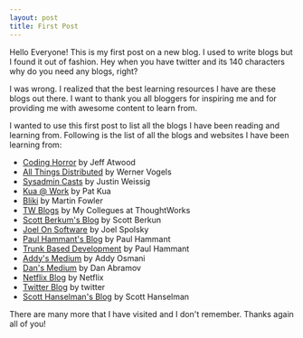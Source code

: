 ```yaml
---
layout: post
title: First Post
---
```


Hello Everyone!
This is my first post on a new blog. I used to write blogs but I found it out of fashion. Hey when you have twitter and its 140 characters why do you need any blogs, right?

I was wrong. I realized that the best learning resources I have are these blogs out there. I want to thank you all bloggers for inspiring me and for providing me with awesome content to learn from.

I wanted to use this first post to list all the blogs I have been reading and learning from.
Following is the list of all the blogs and websites I have been learning from:

* [Coding Horror](https://blog.codinghorror.com/) by Jeff Atwood
* [All Things Distributed](http://www.allthingsdistributed.com/) by Werner Vogels
* [Sysadmin Casts](https://sysadmincasts.com/) by Justin Weissig
* [Kua @ Work](https://www.thekua.com/atwork/) by Pat Kua
* [Bliki](https://martinfowler.com/bliki/) by Martin Fowler
* [TW Blogs](https://www.thoughtworks.com/insights) by My Collegues at ThoughtWorks
* [Scott Berkum's Blog](http://scottberkun.com/blog/) by Scott Berkun
* [Joel On Software](https://www.joelonsoftware.com/) by Joel Spolsky
* [Paul Hammant's Blog](https://paulhammant.com/) by Paul Hammant
* [Trunk Based Development](https://trunkbaseddevelopment.com/) by Paul Hammant
* [Addy's Medium](https://medium.com/@addyosmani) by Addy Osmani
* [Dan's Medium](https://medium.com/@dan_abramov) by Dan Abramov
* [Netflix Blog](http://techblog.netflix.com/) by Netflix
* [Twitter Blog](https://blog.twitter.com/engineering) by twitter
* [Scott Hanselman's Blog](http://www.hanselman.com/blog/) by Scott Hanselman


There are many more that I have visited and I don't remember. Thanks again all of you!
